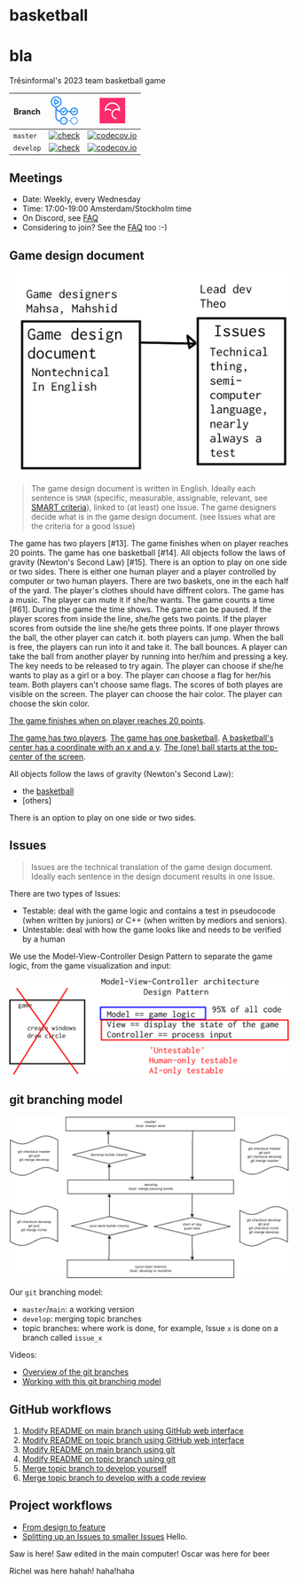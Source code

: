 # basketball
# bla
Trêsinformal's 2023 team basketball game 

Branch      |[![GitHub Actions logo](GitHubActions.png)](https://github.com/tresinformal/basketball/actions)|[![Codecov logo](Codecov.png)](https://www.codecov.io)
------------|-----------------------------------------------------------------------------------------------------|-------------------------------------------------------------------------------------------------------------------------------------------------------
`master`    |[![check](https://github.com/tresinformal/basketball/actions/workflows/check.yml/badge.svg?branch=main)](https://github.com/tresinformal/basketball/actions/workflows/check.yml)   |[![codecov.io](https://codecov.io/github/tresinformal/basketball/coverage.svg?branch=master)](https://codecov.io/github/tresinformal/basketball/branch/master)
`develop`   |[![check](https://github.com/tresinformal/basketball/actions/workflows/check.yml/badge.svg?branch=develop)](https://github.com/tresinformal/basketball/actions/workflows/check.yml)  |[![codecov.io](https://codecov.io/github/tresinformal/basketball/coverage.svg?branch=develop)](https://codecov.io/github/tresinformal/basketball/branch/develop)

## Meetings

 * Date: Weekly, every Wednesday
 * Time: 17:00-19:00 Amsterdam/Stockholm time
 * On Discord, see [FAQ](faq.md)
 * Considering to join? See the [FAQ](faq.md) too :-)

## Game design document

![](design_document_and_issues.png)

> The game design document is written in English.
> Ideally each sentence is `SMAR` (specific, measurable, assignable, relevant,
> see [SMART criteria](https://en.wikipedia.org/wiki/SMART_criteria)),
> linked to (at least) one Issue.
> The game designers decide what is in the game design document.
> (see Issues what are the criteria for a good Issue)



The game has two players [#13].
The game finishes when on player reaches 20 points.
The game has one basketball [#14].
All objects follow the laws of gravity (Newton's Second Law) [#15].
 There is an option to play on one side or two sides.
There is either one human player and a player controlled by computer or two human players.
There are two baskets, one in the each half of the yard. 
The player's clothes should have diffrent colors. 
The game has a music.
The player can mute it if she/he wants. 
The game counts a time [#61]. 
During the game the time shows. 
The game can be paused. 
If the player scores from inside the line, she/he gets two points. 
If the player scores from outside the line she/he gets three points.
If one player throws the ball, the other player can catch it. 
both players can jump. 
When the ball is free, the players can run into it and take it. 
The ball bounces.
A player can take the ball from another player by running into her/him and pressing a key.
The key needs to be released to try again. 
The player can choose if she/he wants to play as a girl or a boy. 
The player can choose a flag for her/his team. 
Both players can't choose same flags.
The scores of both playes are visible on the screen.
The player can choose the hair color. 
The player can choose the skin color.

 
 
 
  
 

  

[The game finishes when on player reaches 20 points](https://github.com/tresinformal/basketball/issues/23).

[The game has two players](https://github.com/tresinformal/basketball/issues/11).
[The game has one basketball](https://github.com/tresinformal/basketball/issues/14).
[A basketball's center has a coordinate with an x and a y](https://github.com/tresinformal/basketball/issues/30).
[The (one) ball starts at the top-center of the screen](https://github.com/tresinformal/basketball/issues/25).

All objects follow the laws of gravity (Newton's Second Law):

 * the [basketball](https://github.com/tresinformal/basketball/issues/15)
 * [others]

There is an option to play on one side or two sides.

## Issues

> Issues are the technical translation of the game design document.
> Ideally each sentence in the design document results in one Issue.

There are two types of Issues:

 * Testable: deal with the game logic and 
   contains a test in pseudocode (when written by juniors) or 
   C++ (when written by mediors and seniors).
 * Untestable: deal with how the game looks like
   and needs to be verified by a human

We use the Model-View-Controller Design Pattern to separate the game logic,
from the game visualization and input:

![](mvc.png)

## git branching model

![](git_branches.png)

Our `git` branching model:

 * `master`/`main`: a working version
 * `develop`: merging topic branches
 * topic branches: where work is done,
   for example, Issue `x` is done on 
   a branch called `issue_x`

Videos:

 * [Overview of the git branches](https://youtu.be/trLafZpD1Tg?si=ZliLdIQ8KXDW7xjq)
 * [Working with this git branching model](https://youtu.be/pM520_JLR6w?si=1pvh5uUjXFJPPqGZ)

## GitHub workflows

  1. [Modify README on main branch using GitHub web interface](https://youtu.be/xBH2xZoKof4?si=ohdG6-y8lzarSqIa)
  2. [Modify README on topic branch using GitHub web interface](https://youtu.be/vPyHWsnbXw8?si=XjD6a3WDY44I97Se)
  3. [Modify README on main branch using git](https://youtu.be/A85wZTiCMTc?si=oUyrg_53gVlqEanb)
  4. [Modify README on topic branch using git](https://youtu.be/ZkfjAfu9Wo4?si=myBTkJ179n9fXHrS)
  5. [Merge topic branch to develop yourself](https://youtu.be/1fKdU1m3Uug?si=qox0K-EdZ-tDpcRY)
  6. [Merge topic branch to develop with a code review](https://youtu.be/VexyXysb-BM?si=uCOuqCVuZ_ylsUtI)

## Project workflows

 * [From design to feature](https://youtu.be/f-rzfZtsPKU)
 * [Splitting up an Issues to smaller Issues](https://youtu.be/mhIBXfxVxIU)
Hello.



Saw is here!
Saw edited in the main computer!
Oscar was here for beer

Richel was here hahah!
haha!haha
